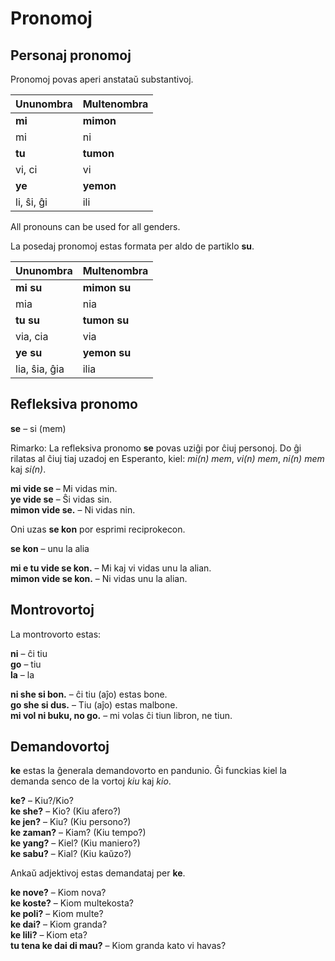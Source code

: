 # Pronomoj

## Personaj pronomoj

Pronomoj povas aperi anstataŭ substantivoj.

| Ununombra   | Multenombra  |
|:------------|:-------------|
| **mi**      | **mimon**    |
| mi          | ni           |
| **tu**      | **tumon**    |
| vi, ci      | vi           |
| **ye**      | **yemon**    |
| li, ŝi, ĝi  | ili          |
All pronouns can be used for all genders.

La posedaj pronomoj estas formata per aldo de partiklo
**su**.

| Ununombra   | Multenombra  |
|:------------|:-------------|
| **mi su**   | **mimon su** |
| mia         | nia          |
| **tu su**   | **tumon su** |
| via, cia    | via          |
| **ye su**   | **yemon su** |
|lia, ŝia, ĝia| ilia         |
## Refleksiva pronomo

**se**
– si (mem)

Rimarko: La refleksiva pronomo **se** povas uziĝi por ĉiuj personoj.
Do ĝi rilatas al ĉiuj tiaj uzadoj en Esperanto, kiel: _mi(n) mem_, _vi(n) mem_, _ni(n) mem_ kaj _si(n)_.

**mi vide se**
– Mi vidas min.  
**ye vide se**
– Ŝi vidas sin.  
**mimon vide se.**
– Ni vidas nin.

Oni uzas **se kon** por esprimi reciprokecon.

**se kon**
– unu la alia

**mi e tu vide se kon.**
– Mi kaj vi vidas unu la alian.  
**mimon vide se kon.**
– Ni vidas unu la alian.

## Montrovortoj

La montrovorto estas:

**ni**
– ĉi tiu  
**go**
– tiu  
**la**
– la

**ni she si bon.**
– ĉi tiu (aĵo) estas bone.  
**go she si dus.**
– Tiu (aĵo) estas malbone.  
**mi vol ni buku, no go.**
– mi volas ĉi tiun libron, ne tiun.


## Demandovortoj

**ke** estas la ĝenerala demandovorto en pandunio.
Ĝi funckias kiel la demanda senco de la vortoj _kiu_ kaj _kio_.

**ke?**
– Kiu?/Kio?  
**ke she?**
– Kio? (Kiu afero?)  
**ke jen?**
– Kiu? (Kiu persono?)  
**ke zaman?**
– Kiam? (Kiu tempo?)  
**ke yang?** 
– Kiel? (Kiu maniero?)  
**ke sabu?**
– Kial? (Kiu kaŭzo?)

Ankaŭ adjektivoj estas demandataj per **ke**.

**ke nove?**
– Kiom nova?  
**ke koste?**
– Kiom multekosta?  
**ke poli?**
– Kiom multe?  
**ke dai?**
– Kiom granda?  
**ke lili?**
– Kiom eta?  
**tu tena ke dai di mau?**
– Kiom granda kato vi havas?

